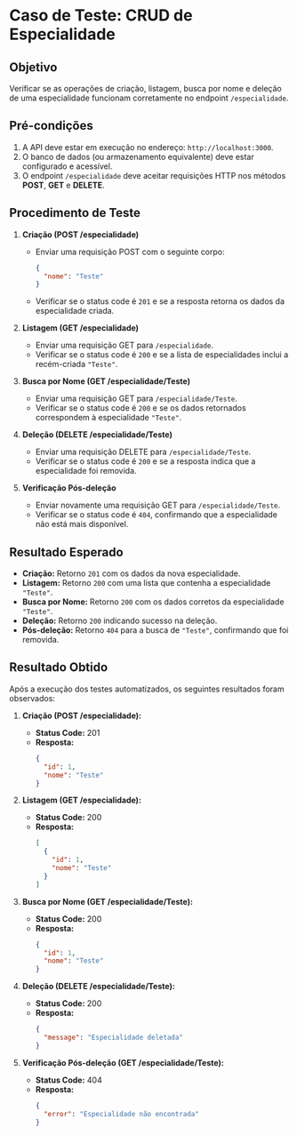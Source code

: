 # Caso de Teste: CRUD de Especialidade

## Objetivo
Verificar se as operações de criação, listagem, busca por nome e deleção de uma especialidade funcionam corretamente no endpoint `/especialidade`.

## Pré-condições
1. A API deve estar em execução no endereço: `http://localhost:3000`.
2. O banco de dados (ou armazenamento equivalente) deve estar configurado e acessível.
3. O endpoint `/especialidade` deve aceitar requisições HTTP nos métodos **POST**, **GET** e **DELETE**.

## Procedimento de Teste

1. **Criação (POST /especialidade)**
   - Enviar uma requisição POST com o seguinte corpo:
     ```json
     {
       "nome": "Teste"
     }
     ```
   - Verificar se o status code é `201` e se a resposta retorna os dados da especialidade criada.

2. **Listagem (GET /especialidade)**
   - Enviar uma requisição GET para `/especialidade`.
   - Verificar se o status code é `200` e se a lista de especialidades inclui a recém-criada `"Teste"`.

3. **Busca por Nome (GET /especialidade/Teste)**
   - Enviar uma requisição GET para `/especialidade/Teste`.
   - Verificar se o status code é `200` e se os dados retornados correspondem à especialidade `"Teste"`.

4. **Deleção (DELETE /especialidade/Teste)**
   - Enviar uma requisição DELETE para `/especialidade/Teste`.
   - Verificar se o status code é `200` e se a resposta indica que a especialidade foi removida.

5. **Verificação Pós-deleção**
   - Enviar novamente uma requisição GET para `/especialidade/Teste`.
   - Verificar se o status code é `404`, confirmando que a especialidade não está mais disponível.

## Resultado Esperado
- **Criação:** Retorno `201` com os dados da nova especialidade.
- **Listagem:** Retorno `200` com uma lista que contenha a especialidade `"Teste"`.
- **Busca por Nome:** Retorno `200` com os dados corretos da especialidade `"Teste"`.
- **Deleção:** Retorno `200` indicando sucesso na deleção.
- **Pós-deleção:** Retorno `404` para a busca de `"Teste"`, confirmando que foi removida.

## Resultado Obtido

Após a execução dos testes automatizados, os seguintes resultados foram observados:

1. **Criação (POST /especialidade):**
   - **Status Code:** 201
   - **Resposta:**
     ```json
     {
       "id": 1,
       "nome": "Teste"
     }
     ```

2. **Listagem (GET /especialidade):**
   - **Status Code:** 200
   - **Resposta:**
     ```json
     [
       {
         "id": 1,
         "nome": "Teste"
       }
     ]
     ```

3. **Busca por Nome (GET /especialidade/Teste):**
   - **Status Code:** 200
   - **Resposta:**
     ```json
     {
       "id": 1,
       "nome": "Teste"
     }
     ```

4. **Deleção (DELETE /especialidade/Teste):**
   - **Status Code:** 200
   - **Resposta:**
     ```json
     {
       "message": "Especialidade deletada"
     }
     ```

5. **Verificação Pós-deleção (GET /especialidade/Teste):**
   - **Status Code:** 404
   - **Resposta:**
     ```json
     {
       "error": "Especialidade não encontrada"
     }
     ```
